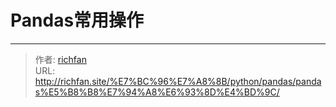 # Pandas常用操作




---

> 作者: [richfan](https://richfan.site/)  
> URL: http://richfan.site/%E7%BC%96%E7%A8%8B/python/pandas/pandas%E5%B8%B8%E7%94%A8%E6%93%8D%E4%BD%9C/  

